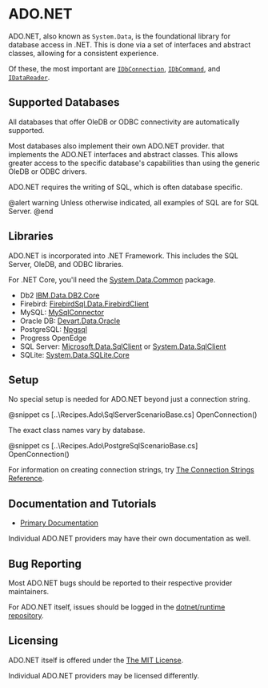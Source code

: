 ﻿# ADO.NET

ADO.NET, also known as `System.Data`, is the foundational library for database access in .NET. This is done via a set of interfaces and abstract classes, allowing for a consistent experience.

Of these, the most important are [`IDbConnection`](https://docs.microsoft.com/en-us/dotnet/api/system.data.idbconnection), [`IDbCommand`](https://docs.microsoft.com/en-us/dotnet/api/system.data.idbcommand), and [`IDataReader`](https://docs.microsoft.com/en-us/dotnet/api/system.data.idatareader).

## Supported Databases

All databases that offer OleDB or ODBC connectivity are automatically supported. 

Most databases also implement their own ADO.NET provider.  that implements the ADO.NET interfaces and abstract classes. This allows greater access to the specific database's capabilities than using the generic OleDB or ODBC drivers.

ADO.NET requires the writing of SQL, which is often database specific.

@alert warning
Unless otherwise indicated, all examples of SQL are for SQL Server.
@end

## Libraries

ADO.NET is incorporated into .NET Framework. This includes the SQL Server, OleDB, and ODBC libraries.

For .NET Core, you'll need the [System.Data.Common](https://www.nuget.org/packages/System.Data.Common) package.

* Db2 [IBM.Data.DB2.Core](https://www.nuget.org/packages/IBM.Data.DB2.Core)
* Firebird: [FirebirdSql.Data.FirebirdClient](https://www.nuget.org/packages/FirebirdSql.Data.FirebirdClient)
* MySQL: [MySqlConnector](https://www.nuget.org/packages/MySqlConnector)
* Oracle DB: [Devart.Data.Oracle](https://www.nuget.org/packages/Devart.Data.Oracle)
* PostgreSQL: [Npgsql](https://www.nuget.org/packages/Npgsql)
* Progress OpenEdge [](https://www.nuget.org/packages/)
* SQL Server: [Microsoft.Data.SqlClient](https://www.nuget.org/packages/Microsoft.Data.SqlClient) or [System.Data.SqlClient](https://www.nuget.org/packages/System.Data.SqlClient)
* SQLite: [System.Data.SQLite.Core](https://www.nuget.org/packages/System.Data.SQLite.Core)

## Setup

No special setup is needed for ADO.NET beyond just a connection string. 

@snippet cs [..\Recipes.Ado\SqlServerScenarioBase.cs] OpenConnection()

The exact class names vary by database.

@snippet cs [..\Recipes.Ado\PostgreSqlScenarioBase.cs] OpenConnection()

For information on creating connection strings, try [The Connection Strings Reference](https://www.connectionstrings.com/).

## Documentation and Tutorials 

* [Primary Documentation](https://docs.microsoft.com/en-us/dotnet/api/system.data)

Individual ADO.NET providers may have their own documentation as well. 

## Bug Reporting

Most ADO.NET bugs should be reported to their respective provider maintainers. 

For ADO.NET itself, issues should be logged in the [dotnet/runtime repository](https://github.com/dotnet/runtime/labels/area-System.Data).

## Licensing

ADO.NET itself is offered under the [The MIT License](https://github.com/dotnet/runtime/blob/master/LICENSE.TXT).

Individual ADO.NET providers may be licensed differently.
